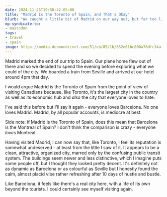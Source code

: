 ```yaml
---
date: 2024-11-25T19:58:42-05:00
title: "Madrid Is the Toronto of Spain, and That's Okay"
blurb: "We caught a little bit of Madrid on our way out, but far too little"
mp-syndicate-to:
- mastodon
tags: 
- travel
- spain
image: https://media.desmondrivet.com/51/eb/85/1b/852e61bc800a78dfc34af0b621955f62d1c7675d1a52f6f93052948c.jpg
---
```


Madrid marked the end of our trip to Spain.  Our plane home flew out of
there and so we decided to spend the evening before exploring what we could
of the city.  We boarded a train from Seville and arrived at our hotel
around 4pm that day.

I would argue Madrid is the Toronto of Spain from the point of view of
visiting Canadians because, like Toronto, it's the largest city in the
country as well as its economic hub and *also* the city that everyone loves
to hate.

I've said this before but I'll say it again - everyone loves Barcelona.  No
one loves Madrid.  Madrid, by all popular accounts, is mediocre at best.

Side note: if Madrid is the Toronto of Spain, does this mean that Barcelona
is the Montreal of Spain?  I don't think the comparison is crazy - everyone
*loves* Montreal.

Having visited Madrid, I can now say that, like Toronto, I feel its
reputation is somewhat undeserved - at least from the little I saw of it.
It appears to be a clean, attractive, organized city, marred only by the
confusing public transit system.  The buildings seem newer and less
distinctive, which I imagine puts some people off, but I thought they looked
pretty decent.  It's definitely not as dynamic as Barcelona or as colourful
as Seville but I honestly found the calm, almost placid vibe rather
refreshing after 10 days of hustle and bustle.

Like Barcelona, it feels like there's a real city here, with a life of its
own beyond the tourists.  I could certainly see myself visiting again.

